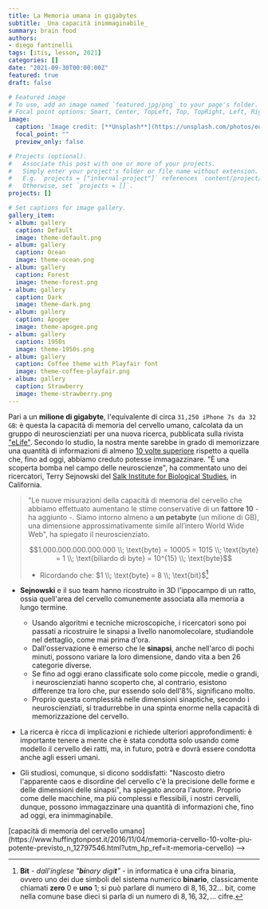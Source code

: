 ```yaml
---
title: La Memoria umana in gigabytes
subtitle: _Una capacità inimmaginabile_
summary: brain food
authors:
- diego fantinelli
tags: [itis, lesson, 2021]
categories: []
date: "2021-09-30T00:00:00Z"
featured: true
draft: false

# Featured image
# To use, add an image named `featured.jpg/png` to your page's folder.
# Focal point options: Smart, Center, TopLeft, Top, TopRight, Left, Right, BottomLeft, Bottom, BottomRight
image:
  caption: 'Image credit: [**Unsplash**](https://unsplash.com/photos/edJCx-EOLxY)'
  focal_point: ""
  preview_only: false

# Projects (optional).
#   Associate this post with one or more of your projects.
#   Simply enter your project's folder or file name without extension.
#   E.g. `projects = ["internal-project"]` references `content/project/deep-learning/index.md`.
#   Otherwise, set `projects = []`.
projects: []

# Set captions for image gallery.
gallery_item:
- album: gallery
  caption: Default
  image: theme-default.png
- album: gallery
  caption: Ocean
  image: theme-ocean.png
- album: gallery
  caption: Forest
  image: theme-forest.png
- album: gallery
  caption: Dark
  image: theme-dark.png
- album: gallery
  caption: Apogee
  image: theme-apogee.png
- album: gallery
  caption: 1950s
  image: theme-1950s.png
- album: gallery
  caption: Coffee theme with Playfair font
  image: theme-coffee-playfair.png
- album: gallery
  caption: Strawberry
  image: theme-strawberry.png
---
```


<!-- {{< toc hide_on="xl" >}} -->

Pari a un **milione di gigabyte**, l'equivalente di circa `31,250 iPhone 7s da 32 GB`: è questa la capacità di memoria del cervello umano, calcolata da un gruppo di neuroscienziati per una nuova ricerca, pubblicata sulla rivista ["eLife"](https://elifesciences.org/content/4/e10778).
Secondo lo studio, la nostra mente sarebbe in grado di memorizzare una quantità di informazioni di almeno [10 volte superiore](http://www.sciencealert.com/our-memory-capacity-is-10-times-larger-than-we-thought) rispetto a quella che, fino ad oggi, abbiamo creduto potesse immagazzinare. "È una scoperta bomba nel campo delle neuroscienze", ha commentato uno dei ricercatori, Terry Sejnowski del [Salk Institute for Biological Studies](http://www.salk.edu/), in California.

>"Le nuove misurazioni della capacità di memoria del cervello che abbiamo effettuato aumentano le stime conservative di un **fattore 10** - ha aggiunto -. Siamo intorno almeno a **un petabyte** (un milione di GB), una dimensione approssimativamente simile all’intero World Wide Web", ha spiegato il neuroscienziato.
>
>$$1.000.000.000.000.000 \\; \text{byte} = 10005 = 1015 \\; \text{byte} = 1 \\; \text{biliardo di byte} = 10^{15} \\; \text{byte}$$
>
> - Ricordando che: $1 \\; \text{byte} = 8 \\; \text{bit}$[^1]

- **Sejnowski** e il suo team hanno ricostruito in 3D l'ippocampo di un ratto, ossia quell'area del cervello comunemente associata alla memoria a lungo termine.
  - Usando algoritmi e tecniche microscopiche, i ricercatori sono poi passati a ricostruire le sinapsi a livello nanomolecolare, studiandole nel dettaglio, come mai prima d'ora.
  - Dall'osservazione è emerso che le **sinapsi**, anche nell'arco di pochi minuti, possono variare la loro dimensione, dando vita a ben 26 categorie diverse.
  - Se fino ad oggi erano classificate solo come piccole, medie o grandi, i neuroscienziati hanno scoperto che, al contrario, esistono differenze tra loro che, pur essendo solo dell'$8$%, significano molto.
  - Proprio questa complessità nelle dimensioni sinaptiche, secondo i neuroscienziati, si tradurrebbe in una spinta enorme nella capacità di memorizzazione del cervello.

- La ricerca è ricca di implicazioni e richiede ulteriori approfondimenti: è importante tenere a mente che è stata condotta solo usando come modello il cervello dei ratti, ma, in futuro, potrà e dovrà essere condotta anche agli esseri umani.
- Gli studiosi, comunque, si dicono soddisfatti: "Nascosto dietro l'apparente caos e disordine del cervello c'è la precisione delle forme e delle dimensioni delle sinapsi", ha spiegato ancora l'autore. Proprio come delle macchine, ma più complessi e flessibili, i nostri cervelli, dunque, possono immagazzinare una quantità di informazioni che, fino ad oggi, era inimmaginabile.

<!-->[capacità di memoria del cervello umano](https://www.huffingtonpost.it/2016/11/04/memoria-cervello-10-volte-piu-potente-previsto_n_12797546.html?utm_hp_ref=it-memoria-cervello) -->

<!-- - La prossima lezione: [Metodo Cornell]({{< relref "../metodo-cornell" >}}) -->

[^1]: **Bit** - *dall'inglese "**bi**nary digi**t**"* - in informatica è una cifra binaria, ovvero uno dei due simboli del sistema numerico **binario**, classicamente chiamati **zero** $0$ e **uno** $1$; si può parlare di numero di $8, 16, 32 \dots$ bit, come nella comune base dieci si parla di un numero di $8, 16, 32, \dots$ cifre.
